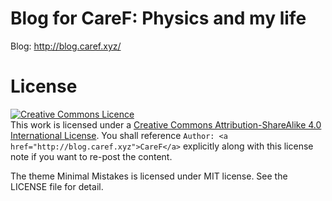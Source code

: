 # Blog for CareF: Physics and my life

Blog: http://blog.caref.xyz/

# License 

<a rel="license" href="https://creativecommons.org/licenses/by-sa/4.0/"><img alt="Creative Commons Licence" style="border-width:0" src="https://i.creativecommons.org/l/by-sa/4.0/88x31.png" /></a><br />This work is licensed under a <a rel="license" href="http://creativecommons.org/licenses/by-sa/4.0/">Creative Commons Attribution-ShareAlike 4.0 International License</a>.
You shall reference `Author: <a href="http://blog.caref.xyz">CareF</a>` explicitly along with this license note if you want to re-post the content.


The theme Minimal Mistakes is licensed under MIT license. See the
LICENSE file for detail. 
